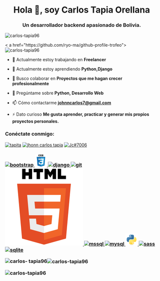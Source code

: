 <h1 align="center">Hola 👋, soy Carlos Tapia Orellana</h1>
<h3 align="center">Un desarrollador backend apasionado de Bolivia.</h3>

<p align="left"> <img src="https://komarev.com/ghpvc/?username=carlos-tapia96&label=Profile%20views&color=0e75b6&style=flat" alt="carlos-tapia96" /> </p>

<p align="left"> < a href="https://github.com/ryo-ma/github-profile-trofeo"><img src="https://github-perfil-trofeo.vercel.app/?username=carlos-tapia96" alt ="carlos-tapia96" /></a> </p>

- 🔭 Actualmente estoy trabajando en **Freelancer**

- 🌱 Actualmente estoy aprendiendo **Python,Django**

- 👯 Busco colaborar en **Proyectos que me hagan crecer profesionalmente**

- 💬 Pregúntame sobre **Python, Desarrollo Web**

- 📫 Cómo contactarme **johnncarlos7@gmail.com**

- ⚡ Dato curioso **Me gusta aprender, practicar y generar mis propios proyectos personales.**

<h3 align="left">Conéctate conmigo:</h3>
<p align="left">
<a href="https ://linkedin.com/in/tapita" target="blank"><img align="center" src="https://raw.githubusercontent.com/rahuldkjain/github-profile-readme-generator/master/src /images/icons/Social/linked-in-alt.svg" alt="tapita" height="30" width="40" /></a>
<a href="https://fb.com/jhonn carlos tapia" target="blank"><img align="center" src="https://raw.githubusercontent.com/rahuldkjain/github-profile-readme-generator/master/src/images/icons/Social/facebook .svg" alt="jhonn carlos tapia" altura="30" ancho="40" /></a>
<a href="https://discord.gg/Jc#7006" target="blank"><img align="center" src="https://raw.githubusercontent.com/rahuldkjain/github-profile-readme -generator/master/src/images/icons/Social/discord.svg" alt="Jc#7006" height="30" width="40" /></a> </p> <h3 align="
left

" ">Idiomas y Herramientas:</h3>
<p align="left"> <a href="https://getbootstrap.com" target="_blank" rel="noreferrer"> <img src="https://raw.githubusercontent.com/devicons/devicon /master/icons/bootstrap/bootstrap-plain-wordmark.svg" alt="bootstrap" width="40" height="40"/> </a> <a href="https://www.w3schools.com /css/" target="_blank" rel="noreferrer"> <img src="https://raw.githubusercontent.com/devicons/devicon/master/icons/css3/css3-original-wordmark.svg" alt= "css3" width="40" height="40"/> </a> <a href="https://www.djangoproject.com/" target="_blank" rel="noreferrer"> <img src="https://cdn.worldvectorlogo.com/logos/django.svg" alt="django" width="40" height="40" /> </a> <a href="https://git-scm.com/" target="_blank" rel="noreferrer"> <img src="https://www.vectorlogo.zone/logos/ git-scm/git-scm-icon.svg" alt="git" ancho="40" altura="40"/> </a> <a href="https://www.w3.org/html/ " target="_blank" rel="noreferrer"> <img src="https://raw.githubusercontent.com/devicons/devicon/master/icons/html5/html5-original-wordmark.svg" alt="html5" ancho="40" altura="40"/> </a> <a href="https://www.microsoft.com/en-us/sql-server" target="_blank " rel="noreferrer"> <img src="https://www.svgrepo.com/show/303229/microsoft-sql-server-logo.svg" alt="mssql" width="40" height="40 "/> </a> <a href="https://www.mysql.com/" target="_blank" rel="noreferrer"> <img src="https://raw.githubusercontent.com/devicons /devicon/master/icons/mysql/mysql-original-wordmark.svg" alt="mysql" width="40" height="40"/> </a> <a href="https://www.python .org" target="_blank" rel="noreferrer"> <img src="https://raw.githubusercontent.com/devicons/devicon/master/icons/python/python-original.svg" alt="python" ancho ="40" height="40"/> </a> <a href="https://sass-lang.com" target="_blank" rel="noreferrer"> <img src="https:// raw.githubusercontent.com/devicons/devicon/master/icons/sass/sass-original.svg" alt="sass" width="40" height="40"/> </a> <a href="https: //www.sqlite.org/" target="_blank" rel="noreferrer"> <img src="https://www.vectorlogo.zone/logos/sqlite/sqlite-icon.svg" alt="sqlite" ancho="40" altura="40"/> </a> </p>

<p><img align="left" src="https://github-readme-stats.vercel.app/api/top-langs?username=carlos-tapia96&show_icons=true&locale=en&layout=compact" alt="carlos- tapia96" /></p>

<p> <img align="center" src="https://github-readme-stats.vercel.app/api?username=carlos-tapia96&show_icons=true&locale=en" alt ="carlos-tapia96" /></p>

<p><img align="center" src="https://github-readme-streak-stats.herokuapp.com/?user=carlos-tapia96&" alt= "carlos-tapia96" /></p>
